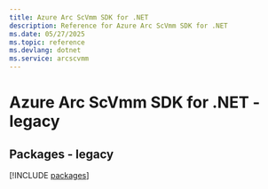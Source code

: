 ```yaml
---
title: Azure Arc ScVmm SDK for .NET
description: Reference for Azure Arc ScVmm SDK for .NET
ms.date: 05/27/2025
ms.topic: reference
ms.devlang: dotnet
ms.service: arcscvmm
---
```

# Azure Arc ScVmm SDK for .NET - legacy
## Packages - legacy
[!INCLUDE [packages](arc-scvmm-index.md)]